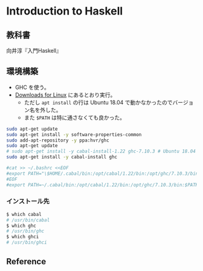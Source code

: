 # Introduction to Haskell

## 教科書

向井淳『入門Haskell』

## 環境構築

- GHC を使う。
- [Downloads for Linux](https://www.haskell.org/downloads/linux) にあるとおり実行。
  - ただし `apt install` の行は Ubuntu 18.04 で動かなかったのでバージョン名を外した。
  - また `$PATH` は特に通さなくても良かった。

```bash
sudo apt-get update
sudo apt-get install -y software-properties-common
sudo add-apt-repository -y ppa:hvr/ghc
sudo apt-get update
# sudo apt-get install -y cabal-install-1.22 ghc-7.10.3 # Ubuntu 18.04 で動かない
sudo apt-get install -y cabal-install ghc

#cat >> ~/.bashrc <<EOF
#export PATH="\$HOME/.cabal/bin:/opt/cabal/1.22/bin:/opt/ghc/7.10.3/bin:\$PATH"
#EOF
#export PATH=~/.cabal/bin:/opt/cabal/1.22/bin:/opt/ghc/7.10.3/bin:$PATH
```

### インストール先

```bash
$ which cabal
# /usr/bin/cabal
$ which ghc
# /usr/bin/ghc
$ which ghci
# /usr/bin/ghci
```



## Reference
